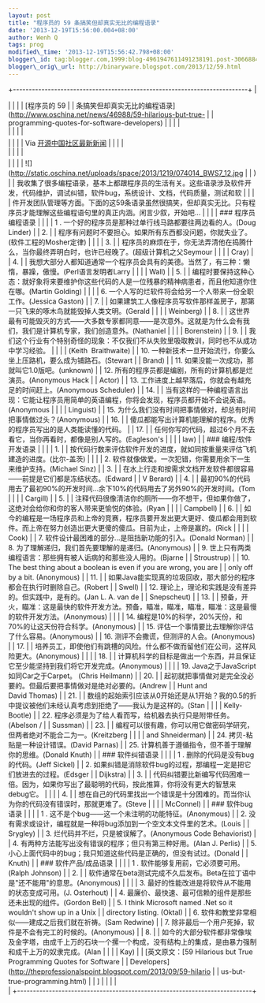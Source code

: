 ```yaml
--- 
layout: post 
title: "程序员的 59 条搞笑但却真实无比的编程语录" 
date: '2013-12-19T15:56:00.004+08:00' 
author: Wenh Q
tags: prog
modified\_time: '2013-12-19T15:56:42.798+08:00' 
blogger\_id: tag:blogger.com,1999:blog-4961947611491238191.post-3066884399191054533
blogger\_orig\_url: http://binaryware.blogspot.com/2013/12/59.html
---
```

+--------------------------------------------------------------------------+
| <div>                                                                    |
|                                                                          |
| [程序员的 59                                                             |
| 条搞笑但却真实无比的编程语录](http://www.oschina.net/news/46988/59-hilarious-but-true- |
| programming-quotes-for-software-developers)                              |
|                                                                          |
| </div>                                                                   |
|                                                                          |
| <div style="margin-top: 5px;">                                           |
|                                                                          |
| Via [开源中国社区最新新闻](http://www.oschina.net/?from=rss)             |
|                                                                          |
| </div>                                                                   |
|                                                                          |
| <div style="font-size: 14px; line-height: 20px; margin-top: 5px;">       |
|                                                                          |
| ![](http://static.oschina.net/uploads/space/2013/1219/074014_BWS7_12.jpg |
| )
                                                                       |
| 我收集了很多编程语录，基本上都跟程序员的生活有关。这些语录涉及软件开发，代码维护，调试纠错，软件bug，系统设计、文档，代码质量，测试和软 |
|                                                                          |
| 件开发团队管理等方面。下面的这59条语录虽然很搞笑，但却真实无比。只有程序员才能理解这些编程语句里的真正内涵。闲言少叙，开始吧…
 |
|                                                                          |
| ### 程序员编程语录                                                       |
|                                                                          |
| 1
. 一个好的程序员是那种过单行线马路都要往两边看的人。(Doug Linder)
     |
| 2.                                                                       |
| 程序有问题时不要担心。如果所有东西都没问题，你就失业了。(软件工程的Mosher定律)
 |
|                                                                          |
| 3.                                                                       |
| 程序员的麻烦在于，你无法弄清他在捣腾什么，当你最终弄明白时，也许已经晚了。(超级计算机之父Seymour |
|                                                                          |
| Cray)
                                                                   |
| 4.                                                                       |
| 我想大部分人都知道通常一个程序员会具有的美德。当然了，有三种：懒惰，暴躁，傲慢。(Perl语言发明者Larry |
|                                                                          |
| Wall)
                                                                   |
| 5.                                                                       |
| 编程时要保持这种心态：就好象将来要维护你这些代码的人是一位残暴的精神病患者，而且他知道你住在哪。(Martin Golding)
 |
|                                                                          |
| 6. 一个人写的烂软件将会给另一个人带来一份全职工作。(Jessica Gaston)
     |
| 7.                                                                       |
| 如果建筑工人像程序员写软件那样盖房子，那第一只飞来的啄木鸟就能毁掉人类文明。(Gerald |
|                                                                          |
| Weinberg)
                                                               |
| 8.                                                                       |
| 这世界最有可能毁灭的方式——大多数专家都同意——是次意外。这就是为什么会有我们，我们是计算机专家，我们创造意外。(Nathaniel |
|                                                                          |
| Borenstein)
                                                             |
| 9.                                                                       |
| 我们这个行业有个特别奇怪的现象：不仅我们不从失败里吸取教训，同时也不从成功中学习经验。 |
|                                                                          |
| (Keith  Braithwaite)
                                                    |
| 10. 一种新技术一旦开始流行，你要么坐上压路机，要么成为铺路石。(Stewart   |
| Brand)
                                                                  |
| 11. 如果没能一次成功，那就叫它1.0版吧。(unknown)
                        |
| 12. 所有的程序员都是编剧，所有的计算机都是烂演员。(Anonymous Hack        |
| Actor)
                                                                  |
| 13. 工作进度上越早落后，你就会有越充足的时间赶上。(Anonymous Scheduler)
 |
| 14.                                                                      |
| 当有这样的一种编程语言出现：它能让程序员用简单的英语编程，你将会发现，程序员都开始不会说英语。(Anonymous |
|                                                                          |
| Linguist)
                                                               |
| 15. 为什么我们没有时间把事情做对，却总有时间把事情做过头？(Anonymous)
   |
| 16.                                                                      |
| 傻瓜都能写出计算机能理解的程序。优秀的程序员写出的是人类能读懂的代码。
  |
| 17.                                                                      |
| 任何你写的代码，超过6个月不去看它，当你再看时，都像是别人写的。(Eagleson's |
|                                                                          |
| law)
                                                                    |
| ### 编程/软件开发语录                                                    |
|                                                                          |
| 1.                                                                       |
| 按代码行数来评估软件开发的进度，就如同按重量来评估飞机建造的进度。(比尔-盖茨)
 |
|                                                                          |
| 2. 软件就像做爱。一次犯错，你需要用余下一生来维护支持。(Michael Sinz)
   |
| 3.                                                                       |
| 在水上行走和按需求文档开发软件都很容易——前提是它们都是冻结状态。(Edward  |
| V Berard)
                                                               |
| 4.                                                                       |
| 最初90%的代码用去了最初90%的开发时间…余下10%的代码用去了另外90%的开发时间。(Tom |
|                                                                          |
| Cargill)
                                                                |
| 5.                                                                       |
| 注释代码很像清洁你的厕所——你不想干，但如果你做了，这绝对会给你和你的客人带来更愉悦的体验。(Ryan |
|                                                                          |
| Campbell)
                                                               |
| 6.                                                                       |
| 如今的编程是一场程序员和上帝的竞赛，程序员要开发出更大更好、傻瓜都会用到软件。而上帝在努力创造出更大更傻的傻瓜。目前为止，上帝是赢的。(Rick |
|                                                                          |
| Cook)
                                                                   |
| 7. 软件设计最困难的部分…是阻挡新功能的引入。(Donald Norman)
             |
| 8. 为了理解递归，我们首先要理解的是递归。(Anonymous)
                    |
| 9. 世上只有两类编程语言：那些拥有被人诟病的和那些没人用的。(Bjarne       |
| Stroustrup)
                                                             |
| 10. The best thing about a boolean is even if you are wrong, you are     |
| only off by a bit. (Anonymous)
                                          |
| 11.                                                                      |
| 如果Java能实现真的垃圾回收，那大部分的程序都会在执行时删除自己。(Robert  |
| Swell)
                                                                  |
| 12. 理论上，理论和实践是没有差异的。但实践中，是有的。(Jan L. A. van de  |
| Snepscheut)
                                                             |
| 13.                                                                      |
| 预备，开火，瞄准：这是最快的软件开发方法。预备，瞄准，瞄准，瞄准，瞄准：这是最慢的软件开发方法。(Anonymous)
 |
|                                                                          |
| 14. 编程是10%的科学，20%天份，和70%的让这天份符合科学。(Anonymous)
      |
| 15. 评估一个事情要比去理解你评估了什么容易。(Anonymous)
                 |
| 16. 测评不会撒谎，但测评的人会。(Anonymous)
                             |
| 17.                                                                      |
| 培养员工，即使他们有跳槽的风险。什么都不做而留他们在公司，这样风险更大。(Anonymous)
 |
|                                                                          |
| 18.                                                                      |
| 计算机科学的目标是做出一个东西，并且保证它至少能坚持到我们将它开发完成。(Anonymous)
 |
|                                                                          |
| 19. Java之于JavaScript如同Car之于Carpet。 (Chris Heilmann)
              |
| 20.                                                                      |
| 起初就把事情做对是完全没必要的。但最后要把事情做对是绝对必要的。(Andrew  |
| Hunt and David Thomas)
                                                  |
| 21.                                                                      |
| 数组的起始索引应该从0开始还是从1开始？我的0.5的折中提议被他们未经认真考虑到拒绝了——我认为是这样的。(Stan |
|                                                                          |
| Kelly-Bootle)
                                                           |
| 22. 程序必须是为了给人看而写，给机器去执行只是附带任务。 (Abelson /      |
| Sussman)
                                                                |
| 23.                                                                      |
| 编程可以很有趣，你可以用它做密码学研究，但两者绝对不能合二为一。(Kreitzberg |
|                                                                          |
| and Shneiderman)
                                                        |
| 24. 拷贝-粘贴是一种设计错误。(David Parnas)
                             |
| 25. 计算机善于遵循指令，但不善于理解你的思维。(Donald Knuth)
            |
| ### 软件纠错语录                                                         |
|                                                                          |
| 1
. 删除的代码是没有bug的代码。(Jeff Sickel)
                            |
| 2. 如果纠错是消除软件bug的过程，那编程一定是把它们放进去的过程。(Edsger  |
| Dijkstra)
                                                               |
| 3.                                                                       |
| 代码纠错要比新编写代码困难一倍。因为，如果你写出了最聪明的代码，按此推算，你将没有更大的智慧来debug它。
 |
|                                                                          |
| 4.                                                                       |
| 想在自己的代码里找出一个错误是十分困难的。而当你认为你的代码没有错误时，那就更难了。(Steve |
|                                                                          |
| McConnel)
                                                               |
| ### 软件bug语录                                                          |
|                                                                          |
| 1
. 这不是个bug——这一个未注明的功能特征。(Anonymous)
                    |
| 2. 没有需求或设计，编程就是一种将bug添加到一个空文本文件里的艺术。(Louis |
| Srygley)
                                                                |
| 3. 烂代码并不烂，只是被误解了。(Anonymous Code Behaviorist)
             |
| 4. 有两种方法能写出没有错误的程序；但只有第三种好用。(Alan J. Perlis)
   |
| 5. 小心上面代码中的bug；我只知道这些代码是正确的，但没有试过。(Donald    |
| Knuth)
                                                                  |
| ### 软件产品/成品语录                                                    |
|                                                                          |
| 1
. 软件能够复用前，它必须要可用。(Ralph Johnson)
                       |
| 2.                                                                       |
| 软件通常在beta测试完成不久后发布。Beta在拉丁语中是"还不能用"的意思。(Anonymous)
 |
|                                                                          |
| 3. 最好的性能改进是将软件从不能用的状态变成可用。(J. Osterhout)
         |
| 4. 最廉价、最快速、最可信赖的组件是那些还未出现的组件。(Gordon Bell)
    |
| 5. I think Microsoft named .Net so it wouldn't show up in a Unix         |
| directory listing. (Oktal)
                                              |
| 6. 软件和教堂非常相似——建成之后我们就在祈祷。(Sam Redwine)
              |
| 7. 除非最后一个用户死掉，软件是不会有完工的时候的。(Anonymous)
          |
| 8.                                                                       |
| 如今的大部分软件都非常像埃及金字塔，由成千上万的石块一个摞一个构成，没有结构上的集成，是由暴力强制和成千上万的奴隶完成。(Alan |
|                                                                          |
| Kay)
                                                                    |
| 
[英文原文：[59 Hilarious but True Programming Quotes for Software       |
| Developers](http://theprofessionalspoint.blogspot.com/2013/09/59-hilario |
| us-but-true-programming.html)                                            |
| 
]                                                                       |
|                                                                          |
| </div>                                                                   |
+--------------------------------------------------------------------------+


